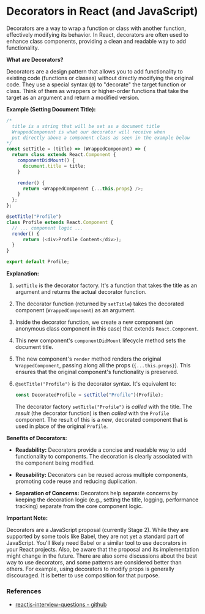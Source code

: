 # Decorators in React (and JavaScript)

Decorators are a way to wrap a function or class with another function, effectively modifying its behavior. In React, 
decorators are often used to enhance class components, providing a clean and readable way to add functionality.

**What are Decorators?**

Decorators are a design pattern that allows you to add functionality to existing code (functions or classes) without
directly modifying the original code. They use a special syntax (`@`) to "decorate" the target function or class. Think
of them as wrappers or higher-order functions that take the target as an argument and return a modified version.

**Example (Setting Document Title):**

```javascript
/*
  title is a string that will be set as a document title
  WrappedComponent is what our decorator will receive when
  put directly above a component class as seen in the example below
*/
const setTitle = (title) => (WrappedComponent) => {
  return class extends React.Component {
    componentDidMount() {
      document.title = title;
    }

    render() {
      return <WrappedComponent {...this.props} />;
    }
  };
};

@setTitle("Profile")
class Profile extends React.Component {
  // ... component logic ...
  render() {
      return (<div>Profile Content</div>);
  }
}

export default Profile;
```

**Explanation:**

1.  `setTitle` is the decorator factory. It's a function that takes the title as an argument and returns the actual decorator function.

2.  The decorator function (returned by `setTitle`) takes the decorated component (`WrappedComponent`) as an argument.

3.  Inside the decorator function, we create a new component (an anonymous class component in this case) that extends `React.Component`.

4.  This new component's `componentDidMount` lifecycle method sets the document title.

5.  The new component's `render` method renders the original `WrappedComponent`, passing along all the props (`{...this.props}`). This ensures that the original component's functionality is preserved.

6.  `@setTitle("Profile")` is the decorator syntax. It's equivalent to:

    ```javascript
    const DecoratedProfile = setTitle("Profile")(Profile);
    ```

    The decorator factory `setTitle("Profile")` is *called* with the title. The *result* (the decorator function) is then *called* with the `Profile` component. The result of this is a *new*, decorated component that is used in place of the original `Profile`.

**Benefits of Decorators:**

*   **Readability:** Decorators provide a concise and readable way to add functionality to components. The decoration is clearly associated with the component being modified.

*   **Reusability:** Decorators can be reused across multiple components, promoting code reuse and reducing duplication.

*   **Separation of Concerns:** Decorators help separate concerns by keeping the decoration logic (e.g., setting the title, logging, performance tracking) separate from the core component logic.

**Important Note:**

Decorators are a JavaScript proposal (currently Stage 2). While they are supported by some tools like Babel, they are not yet a standard part of JavaScript. You'll likely need Babel or a similar tool to use decorators in your React projects. Also, be aware that the proposal and its implementation might change in the future. There are also some discussions about the best way to use decorators, and some patterns are considered better than others. For example, using decorators to modify props is generally discouraged. It is better to use composition for that purpose.




### References
* [reactjs-interview-questions - github](https://github.com/sudheerj/reactjs-interview-questions?tab=readme-ov-file#what-is-react)